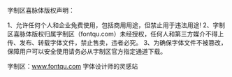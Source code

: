 字制区喜脉体版权声明：

1、允许任何个人和企业免费使用，包括商用用途，但禁止用于违法用途!
2、字制区喜脉体版权归属字制区（fontqu.com）未经授权，任何人和第三方媒介不得上传、发布、转载字体文件，禁止售卖，违者必究。
3、为确保字体文件不被篡改，保障用户可以安全使用请务必从字制区官方指定通道下载。

字制区：www.fontqu.com
字体设计师的灵感站